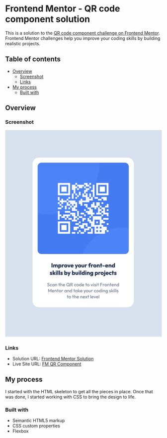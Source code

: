# Frontend Mentor - QR code component solution

This is a solution to the [QR code component challenge on Frontend Mentor](https://www.frontendmentor.io/challenges/qr-code-component-iux_sIO_H). Frontend Mentor challenges help you improve your coding skills by building realistic projects.

## Table of contents

- [Overview](#overview)
  - [Screenshot](#screenshot)
  - [Links](#links)
- [My process](#my-process)
  - [Built with](#built-with)

## Overview

### Screenshot

![](./screenshot.png)

### Links

- Solution URL: [Frontend Mentor Solution](https://www.frontendmentor.io/solutions/qr-code-component-using-flexbox-dcL5p2Z03W)
- Live Site URL: [FM QR Component](https://vivinbangera.github.io/fm-qr-code-component/)

## My process

I started with the HTML skeleton to get all the pieces in place. Once that was done, I started working with CSS to bring the design to life.

### Built with

- Semantic HTML5 markup
- CSS custom properties
- Flexbox
